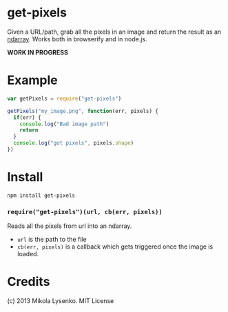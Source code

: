 get-pixels
==========
Given a URL/path, grab all the pixels in an image and return the result as an [ndarray](https://github.com/mikolalysenko/ndarray).  Works both in browserify and in node.js.

**WORK IN PROGRESS**

Example
=======

```javascript
var getPixels = require("get-pixels")

getPixels("my_image.png", function(err, pixels) {
  if(err) {
    console.log("Bad image path")
    return
  }
  console.log("got pixels", pixels.shape)
})
```

Install
=======

    npm install get-pixels

### `require("get-pixels")(url, cb(err, pixels))`
Reads all the pixels from url into an ndarray.

* `url` is the path to the file
* `cb(err, pixels)` is a callback which gets triggered once the image is loaded.


Credits
=======
(c) 2013 Mikola Lysenko. MIT License